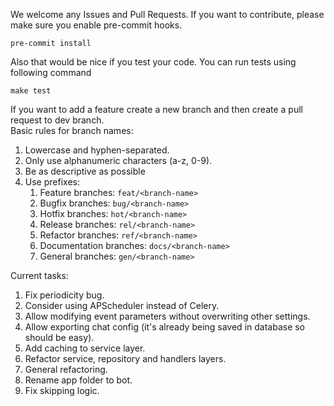 We welcome any Issues and Pull Requests.
If you want to contribute, please make sure you enable pre-commit hooks.
```
pre-commit install
```

Also that would be nice if you test your code. You can run tests using following command
```
make test
```

If you want to add a feature create a new branch and then create a pull request to dev branch.  
Basic rules for branch names:
1. Lowercase and hyphen-separated.
2. Only use alphanumeric characters (a-z, 0-9).
3. Be as descriptive as possible
4. Use prefixes:
    1. Feature branches: `feat/<branch-name>`
    2. Bugfix branches: `bug/<branch-name>`
    3. Hotfix branches: `hot/<branch-name>`
    4. Release branches: `rel/<branch-name>`
    5. Refactor branches: `ref/<branch-name>`
    6. Documentation branches: `docs/<branch-name>`
    7. General branches: `gen/<branch-name>`

Current tasks:
1. Fix periodicity bug.
2. Consider using APScheduler instead of Celery.
3. Allow modifying event parameters without overwriting other settings.
4. Allow exporting chat config (it's already being saved in database so should be easy).
5. Add caching to service layer.
6. Refactor service, repository and handlers layers.
7. General refactoring.
8. Rename app folder to bot.
9. Fix skipping logic.
